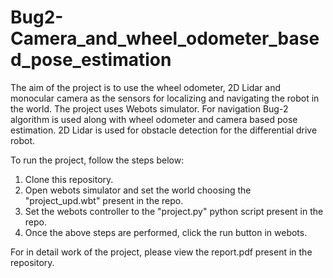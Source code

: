 # Bug2-Camera_and_wheel_odometer_based_pose_estimation
The aim of the project is to use the wheel odometer, 2D Lidar and monocular camera as the sensors for localizing and navigating the robot in the world. The project uses Webots simulator. For navigation Bug-2 algorithm is used along with wheel odometer and camera based pose estimation.
2D Lidar is used for obstacle detection for the differential drive robot.

To run the project, follow the steps below:
  1. Clone this repository.  
  2. Open webots simulator and set the world choosing the "project_upd.wbt" present in the repo.
  3. Set the webots controller to the "project.py" python script present in the repo.
  4. Once the above steps are performed, click the run button in webots.

For in detail work of the project, please view the report.pdf present in the repository.

